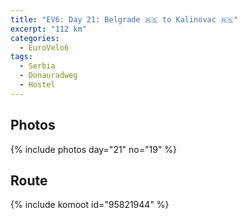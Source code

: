 ```yaml
---
title: "EV6: Day 21: Belgrade 🇷🇸 to Kalinovac 🇷🇸"
excerpt: "112 km"
categories:
  - EuroVelo6
tags:
  - Serbia
  - Donauradweg
  - Hostel
---
```




## Photos

{% include photos day="21" no="19" %}

## Route
{% include komoot id="95821944" %}
